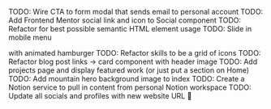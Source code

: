 TODO: Wire CTA to form modal that sends email to personal account
TODO: Add Frontend Mentor social link and icon to Social component
TODO: Refactor for best possible semantic HTML element usage
TODO: Slide in mobile menu <aside> with animated hamburger
TODO: Refactor skills to be a grid of icons
TODO: Refactor blog post links -> card component with header image
TODO: Add projects page and display featured work (or just put a section on Home)
TODO: Add mountain hero background image to index
TODO: Create a Notion service to pull in content from personal Notion workspace
TODO: Update all socials and profiles with new website URL 🎉

